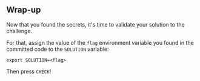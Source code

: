 ## Wrap-up

Now that you found the secrets, it's time to validate your solution to the challenge. 

For that, assign the value of the `flag` environment variable you found in the committed code to the `SOLUTION` variable: 
```
export SOLUTION=<flag>
```
Then press `CHECK`!
